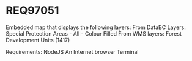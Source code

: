 # REQ97051
Embedded map that displays the following layers: From DataBC Layers: Special Protection Areas - All - Colour Filled From WMS layers: Forest Development Units (1417)

Requirements:
NodeJS
An Internet browser
Terminal

